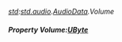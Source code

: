 _[std](../../modules/std/std-module.md):[std.audio](../../modules/std/std-audio.md).[AudioData](../../modules/std/std-audio-audiodata.md).Volume_
##### Property Volume:[UByte](../../modules/wonkey/wonkey-types-ubyte.md)
